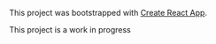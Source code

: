 This project was bootstrapped with [Create React App](https://github.com/facebook/create-react-app).

This project is a work in progress
